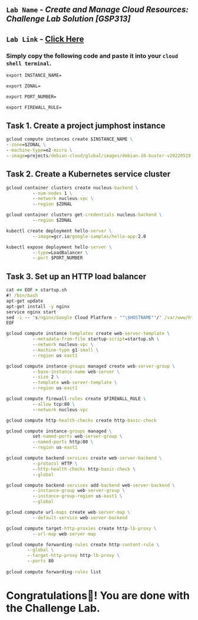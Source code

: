 ## `Lab Name` - *Create and Manage Cloud Resources: Challenge Lab Solution [GSP313]*
## `Lab Link` - [Click Here](https://www.cloudskillsboost.google/focuses/10258?parent=catalog)

### Simply copy the following code and paste it into your `cloud shell terminal`.

```cmd
export INSTANCE_NAME=
```
```cmd
export ZONAL=
```
```cmd
export PORT_NUMBER=
```
```cmd
export FIREWALL_RULE=
```

## Task 1. Create a project jumphost instance

```cmd
gcloud compute instances create $INSTANCE_NAME \
--zone=$ZONAL \
--machine-type=e2-micro \
--image=projects/debian-cloud/global/images/debian-10-buster-v20220519
```

## Task 2. Create a Kubernetes service cluster

```cmd
gcloud container clusters create nucleus-backend \
          --num-nodes 1 \
          --network nucleus-vpc \
          --region $ZONAL

gcloud container clusters get-credentials nucleus-backend \
          --region $ZONAL

kubectl create deployment hello-server \
          --image=gcr.io/google-samples/hello-app:2.0

kubectl expose deployment hello-server \
          --type=LoadBalancer \
          --port $PORT_NUMBER
```

## Task 3. Set up an HTTP load balancer

```cmd
cat << EOF > startup.sh
#! /bin/bash
apt-get update
apt-get install -y nginx
service nginx start
sed -i -- 's/nginx/Google Cloud Platform - '"\$HOSTNAME"'/' /var/www/html/index.nginx-debian.html
EOF
```

```cmd
gcloud compute instance-templates create web-server-template \
          --metadata-from-file startup-script=startup.sh \
          --network nucleus-vpc \
          --machine-type g1-small \
          --region us-east1

gcloud compute instance-groups managed create web-server-group \
          --base-instance-name web-server \
          --size 2 \
          --template web-server-template \
          --region us-east1

gcloud compute firewall-rules create $FIREWALL_RULE \
          --allow tcp:80 \
          --network nucleus-vpc

gcloud compute http-health-checks create http-basic-check

gcloud compute instance-groups managed \
          set-named-ports web-server-group \
          --named-ports http:80 \
          --region us-east1

gcloud compute backend-services create web-server-backend \
          --protocol HTTP \
          --http-health-checks http-basic-check \
          --global

gcloud compute backend-services add-backend web-server-backend \
          --instance-group web-server-group \
          --instance-group-region us-east1 \
          --global

gcloud compute url-maps create web-server-map \
          --default-service web-server-backend

gcloud compute target-http-proxies create http-lb-proxy \
          --url-map web-server-map

gcloud compute forwarding-rules create http-content-rule \
        --global \
        --target-http-proxy http-lb-proxy \
        --ports 80
        
gcloud compute forwarding-rules list
```

# Congratulations🎉! You are done with the Challenge Lab.